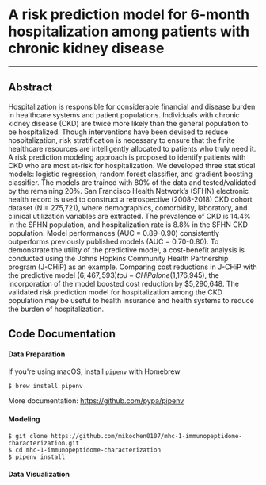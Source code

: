 # A risk prediction model for 6-month hospitalization among patients with chronic kidney disease
<hr />

## Abstract
Hospitalization is responsible for considerable financial and disease burden in healthcare systems and patient populations. Individuals with chronic kidney disease (CKD) are twice more likely than the general population to be hospitalized. Though interventions have been devised to reduce hospitalization, risk stratification is necessary to ensure that the finite healthcare resources are intelligently allocated to patients who truly need it. A risk prediction modeling approach is proposed to identify patients with CKD who are most at-risk for hospitalization. We developed three statistical models: logistic regression, random forest classifier, and gradient boosting classifier. The models are trained with 80% of the data and tested/validated by the remaining 20%. San Francisco Health Network’s (SFHN) electronic health record is used to construct a retrospective (2008-2018) CKD cohort dataset (N = 275,721), where demographics, comorbidity, laboratory, and clinical utilization variables are extracted. The prevalence of CKD is 14.4% in the SFHN population, and hospitalization rate is 8.8% in the SFHN CKD population. Model performances (AUC = 0.89-0.90) consistently outperforms previously published models (AUC = 0.70-0.80). To demonstrate the utility of the predictive model, a cost-benefit analysis is conducted using the Johns Hopkins Community Health Partnership program (J-CHiP) as an example. Comparing cost reductions in J-CHiP with the predictive model ($6,467,593) to J-CHiP alone ($1,176,945), the incorporation of the model boosted cost reduction by $5,290,648. The validated risk prediction model for hospitalization among the CKD population may be useful to health insurance and health systems to reduce the burden of hospitalization. 

## Code Documentation
#### Data Preparation
If you're using macOS, install `pipenv` with Homebrew
```
$ brew install pipenv
```
More documentation: https://github.com/pypa/pipenv

#### Modeling
```
$ git clone https://github.com/mikochen0107/mhc-1-immunopeptidome-characterization.git
$ cd mhc-1-immunopeptidome-characterization
$ pipenv install
```
#### Data Visualization
